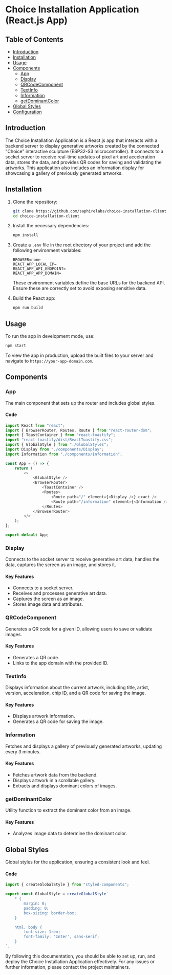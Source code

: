 # Choice Installation Application (React.js App)

## Table of Contents

- [Introduction](#introduction)
- [Installation](#installation)
- [Usage](#usage)
- [Components](#components)
  - [App](#app)
  - [Display](#display)
  - [QRCodeComponent](#qrcodecomponent)
  - [TextInfo](#textinfo)
  - [Information](#information)
  - [getDominantColor](#getdominantcolor)
- [Global Styles](#global-styles)
- [Configuration](#configuration)

## Introduction

The Choice Installation Application is a React.js app that interacts with a backend server to display generative artworks created by the connected "Choice" interactive sculpture (ESP32-S3 microcontroller). It connects to a socket server to receive real-time updates of pixel art and acceleration data, stores the data, and provides QR codes for saving and validating the artworks. This application also includes an information display for showcasing a gallery of previously generated artworks.

## Installation

1. Clone the repository:

   ```bash
   git clone https://github.com/saphirelabs/choice-installation-client.git
   cd choice-installation-client
   ```

2. Install the necessary dependencies:

   ```bash
   npm install
   ```

3. Create a `.env` file in the root directory of your project and add the following environment variables:

   ```env
   BROWSER=none
   REACT_APP_LOCAL_IP=
   REACT_APP_API_ENDPOINT=
   REACT_APP_APP_DOMAIN=
   ```

   These environment variables define the base URLs for the backend API. Ensure these are correctly set to avoid exposing sensitive data.

4. Build the React app:
   ```bash
   npm run build
   ```

## Usage

To run the app in development mode, use:

```bash
npm start
```

To view the app in production, upload the built files to your server and navigate to `https://your-app-domain.com`.

## Components

### App

The main component that sets up the router and includes global styles.

#### Code

```javascript
import React from "react";
import { BrowserRouter, Routes, Route } from "react-router-dom";
import { ToastContainer } from "react-toastify";
import "react-toastify/dist/ReactToastify.css";
import { GlobalStyle } from "./GlobalStyles";
import Display from "./components/Display";
import Information from "./components/Information";

const App = () => {
	return (
		<>
			<GlobalStyle />
			<BrowserRouter>
				<ToastContainer />
				<Routes>
					<Route path="/" element={<Display />} exact />
					<Route path="/information" element={<Information />} exact />
				</Routes>
			</BrowserRouter>
		</>
	);
};

export default App;
```

### Display

Connects to the socket server to receive generative art data, handles the data, captures the screen as an image, and stores it.

#### Key Features

- Connects to a socket server.
- Receives and processes generative art data.
- Captures the screen as an image.
- Stores image data and attributes.

### QRCodeComponent

Generates a QR code for a given ID, allowing users to save or validate images.

#### Key Features

- Generates a QR code.
- Links to the app domain with the provided ID.

### TextInfo

Displays information about the current artwork, including title, artist, version, acceleration, chip ID, and a QR code for saving the image.

#### Key Features

- Displays artwork information.
- Generates a QR code for saving the image.

### Information

Fetches and displays a gallery of previously generated artworks, updating every 3 minutes.

#### Key Features

- Fetches artwork data from the backend.
- Displays artwork in a scrollable gallery.
- Extracts and displays dominant colors of images.

### getDominantColor

Utility function to extract the dominant color from an image.

#### Key Features

- Analyzes image data to determine the dominant color.

## Global Styles

Global styles for the application, ensuring a consistent look and feel.

#### Code

```javascript
import { createGlobalStyle } from "styled-components";

export const GlobalStyle = createGlobalStyle`
    * {
        margin: 0;
        padding: 0;
        box-sizing: border-box;
    }

    html, body {
        font-size: 1rem;
        font-family: 'Inter', sans-serif;
    }
`;
```

By following this documentation, you should be able to set up, run, and deploy the Choice Installation Application effectively. For any issues or further information, please contact the project maintainers.
